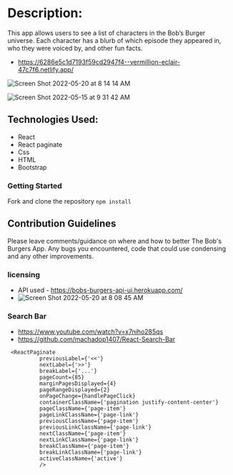 # Description:

This app allows users to see a list of characters in the Bob’s Burger universe. Each character has a blurb of which episode they appeared in, who they were voiced by, and other fun facts.

- https://6286e5c1d7193f59cd2947f4--vermillion-eclair-47c7f6.netlify.app/

![Screen Shot 2022-05-20 at 8 14 14 AM](https://user-images.githubusercontent.com/101522627/169535594-2e1e9b6c-c2eb-446c-aac7-669d9f4e7943.png)

![Screen Shot 2022-05-15 at 9 31 42 AM](https://user-images.githubusercontent.com/101522627/169535641-060bbca3-ae54-4688-b5e8-4556925aaa91.png)


## Technologies Used:
- React
- React paginate
- Css
- HTML
- Bootstrap

### Getting Started
Fork and clone the repository
`npm install`


## Contribution Guidelines
Please leave comments/guidance on where and how to better The Bob's Burgers App. Any bugs you encountered, code that could use condensing and any other improvements.

### licensing
- API used - https://bobs-burgers-api-ui.herokuapp.com/
- ![Screen Shot 2022-05-20 at 8 08 45 AM](https://user-images.githubusercontent.com/101522627/169534954-c89c08aa-1150-4327-8cb5-f822a4a7d61a.png)

### Search Bar
- https://www.youtube.com/watch?v=x7niho285qs
- https://github.com/machadop1407/React-Search-Bar
  
  
```
 <ReactPaginate
          previousLabel={'<<'}
          nextLabel={'>>'}
          breakLabel={'...'}
          pageCount={85}
          marginPagesDisplayed={4}
          pageRangeDisplayed={2}
          onPageChange={handlePageClick}
          containerClassName={'pagination justify-content-center'}
          pageClassName={'page-item'}
          pageLinkClassName={'page-link'}
          previousClassName={'page-item'}
          previousLinkClassName={'page-link'}
          nextClassName={'page-item'}
          nextLinkClassName={'page-link'}
          breakClassName={'page-item'}
          breakLinkClassName={'page-link'}
          activeClassName={'active'}
          /> 
```
